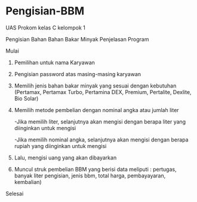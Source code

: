 # Pengisian-BBM
UAS Prokom kelas C kelompok 1

Pengisian Bahan Bahan Bakar Minyak
Penjelasan Program

Mulai
  1. Pemilihan untuk nama Karyawan
  2. Pengisian password atas masing-masing karyawan
  3. Memilih jenis bahan bakar minyak yang sesuai dengan kebutuhan 
     (Pertamax, Pertamax Turbo, Pertamina DEX, Premium, Pertalite, Dexlite, Bio Solar)
  4. Memilih metode pembelian dengan nominal angka atau jumlah liter
  
      -Jika memilih liter, selanjutnya akan mengisi dengan berapa liter yang diinginkan untuk mengisi
      
      -Jika memilih nominal angka, selanjutnya akan mengisi dengan berapa rupiah yang diinginkan untuk mengisi
    
   5. Lalu, mengisi uang yang akan dibayarkan 
   6. Muncul struk pembelian BBM yang berisi data meliputi : pertugas, banyak liter pengisian, jenis bbm, total harga, pembayayaran, kembalian)
   
   
Selesai
